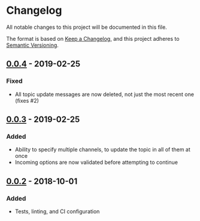 # Changelog
All notable changes to this project will be documented in this file.

The format is based on [Keep a Changelog](https://keepachangelog.com/en/1.0.0/),
and this project adheres to [Semantic Versioning](https://semver.org/spec/v2.0.0.html).

## [0.0.4] - 2019-02-25
### Fixed
- All topic update messages are now deleted, not just the most recent one (fixes #2)

## [0.0.3] - 2019-02-25
### Added
- Ability to specify multiple channels, to update the topic in all of them at once
- Incoming options are now validated before attempting to continue

## [0.0.2] - 2018-10-01
### Added
- Tests, linting, and CI configuration

[Unreleased]: https://github.com/tdmalone/slack-topic-updater/compare/v0.0.4...HEAD
[0.0.4]: https://github.com/tdmalone/slack-topic-updater/compare/v0.0.3...v0.0.4
[0.0.3]: https://github.com/tdmalone/slack-topic-updater/compare/v0.0.2...v0.0.3
[0.0.2]: https://github.com/tdmalone/slack-topic-updater/compare/v0.0.1...v0.0.2
